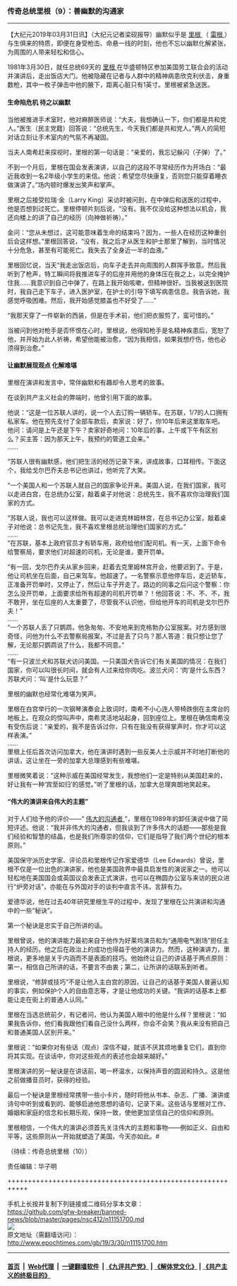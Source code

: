 ### 传奇总统里根（9）：善幽默的沟通家
------------------------

<p>
 【大纪元2019年03月31日讯】（大纪元记者梁砚报导）幽默似乎是
 <a href="http://www.epochtimes.com/gb/tag/%E9%87%8C%E6%A0%B9.html">
  里根
 </a>
 （
 <a href="http://www.epochtimes.com/gb/tag/%E9%9B%B7%E6%A0%B9.html">
  雷根
 </a>
 ）与生俱来的特质，即便在身受枪击、命悬一线的时刻，他也不忘以幽默化解紧张，为周围的人带来轻松和信心。
</p>
<p>
 1981年3月30日，就任总统69天的
 <a href="http://www.epochtimes.com/gb/tag/%E9%87%8C%E6%A0%B9.html">
  里根
 </a>
 在华盛顿特区参加美国劳工联合会的活动并演讲后，走出饭店大门。他被隐藏在记者与人群中的精神病患欣克利伏击，身重数枪，其中一枚子弹击中他的腋下，距离心脏只有1英寸。里根被紧急送医。
</p>
<h4>
 生命陷危机 待之以幽默
</h4>
<p>
 当他被推进手术室时，他对麻醉医师说：“大夫，我想确认一下，你们都是共和党人。”医生（民主党籍）回答说：“总统先生，今天我们都是共和党人。”两人的简短对话立刻让手术室内的气氛不再凝固。
</p>
<p>
 当夫人南希赶来探视时，里根的第一句话是：“亲爱的，我忘记躲闪（子弹）了。”
</p>
<p>
 不到一个月后，里根在国会发表演讲，以自己的这段不寻常经历作为开场白：“最近我收到一名2年级小学生的来信。他说：希望您尽快康复，否则您只能穿着睡衣做演讲了。”场内顿时爆发出笑声和掌声。
</p>
<p>
 里根之后接受拉瑞‧金（Larry King）采访时被问到，在中弹后和送医的过程中，他是否想到过死亡。里根停顿片刻后说，“没有。我不仅没给这种想法以机会，我还向楼上的讲了自己的经历（向神做祈祷）。”
</p>
<p>
 金问：“您从未想过，这可能意味着生命的结束吗？因为，一些人在经历这种重创后会这样想。”里根回答说，“没有，我之后才从医生和护士那里了解到，当时情况十分危急，甚至有可能死亡。我失去了全身近一半的血液。”
</p>
<p>
 里根回忆说，当天“我走出饭店后，向车子走去并向周围的人群挥手致意。然后我听到了枪声，特工瞬间将我推进车子的后座并用他的身体压在我之上，以完全掩护住我……我意识到自己中弹了，在路上我开始咳嗽，但精神很好。当我被送到医院时，我自己走下车子，进入医护室，在护士的引导下填写病患信息。我告诉她，我感觉呼吸困难。然后，我开始感觉膝盖也不好受了……”
</p>
<p>
 “我那天穿了一件崭新的西装，但是在手术前，他们把衣服剪了，蛮可惜的。”
</p>
<p>
 当被问到他对枪手是否怀恨在心时，里根说，他得知枪手是名精神疾患后，宽恕了他，并开始为此人祈祷，希望他能被治愈，“因为我相信，如果我想疗伤，他也必须得到治愈。”
</p>
<h4>
 让幽默展现观点 化解难堪
</h4>
<p>
 里根在演讲和发言中，常伴幽默和有趣却令人思考的故事。
</p>
<p>
 在谈到共产主义社会的弊端时，他曾引用下面的故事。
</p>
<p>
 他说：“这是一位苏联人讲的，说一个人去订购一辆轿车。在苏联，1/7的人口拥有私家车。他在预先支付了全部车款后，卖家说：好了，你10年后来这里取车吧。他问：请问是上午还是下午？卖家好奇地问：10年后的事，上午或下午有区别么？买主答：因为那天上午，我预约的管道工会来。”
 <br/>
 ……
</p>
<p>
 “苏联人很有幽默感，他们把生活的经历记录下来，讲成故事，口耳相传。下面这个，我给戈尔巴乔夫总书记也讲过，他听完了大笑。
</p>
<p>
 “一个美国人和一个苏联人就自己的国家争论开来。美国人说，在我们国家，我可以走进白宫，在总统办公室，敲着桌子对他说：总统先生，我不喜欢你治理我们国家的方式。
</p>
<p>
 “苏联人说，我也可以这样做。我可以走进克林姆林宫，在总书记办公室，敲着桌子对他说：总书记先生，我不喜欢里根总统治理他们国家的方式。”
 <br/>
 ……
 <br/>
 “在苏联，基本上政府官员才有轿车用，政府给他们配司机。有一天，上面下命令给警察局，要求他们对超速的司机，无论是谁，要开罚单。
</p>
<p>
 “有一回，戈尔巴乔夫从家乡回来，赶着去克里姆林宫开会，他要迟到了。于是，他让司机坐在后面，自己来驾车。他超速了。一名警察示意他停车后，走近轿车，正准备开罚单时，又停止了，然后让车子开走了。路边的同事之后问这个警察：你怎么没开罚单，上面要求给所有超速的司机开罚单？！他回答说：不、不、不，我不敢开，坐在后座的人太重要了，尽管我不认识他，但给他开车的司机是戈尔巴乔夫！”
 <br/>
 ……
 <br/>
 “一个苏联人丢了只鹦鹉，他急匆匆、不安地来到克格勃办公室报案。对方感到很奇怪，问他为什么不去警察局报案，不过是丢了只鸟？那人答道：我只想让您了解，无论那只鹦鹉说了什么，我都不同意。”
 <br/>
 ……
 <br/>
 “有一只波兰犬和苏联犬访问美国。一只美国犬告诉它们有关美国的情况：在我们国家，你可以叫很长时间，就会有人过来给你肉吃。波兰犬问：‘肉’是什么东西？苏联犬问：‘叫’是什么玩意？”
</p>
<p>
 里根的幽默也经常化难堪为笑声。
</p>
<p>
 里根在白宫举行的一次钢琴演奏会上致词时，南希不小心连人带椅跌倒在主席台的地板上。在观众的惊叫声中，南希灵活地站起身，回到座位上。里根在确信南希没有受伤后说：“亲爱的，我不是告诉过你，只有在我没有获得掌声时，你才可以这样表演。”
 <br/>
 ……
 <br/>
 里根上任后首次访问加拿大，他在演讲时遇到一些反美人士示威并不时地打断他的讲话，这让坐在一旁的加拿大总理感到有些难堪。
</p>
<p>
 里根微笑着说：“这种示威在美国经常发生，我想他们一定是特别从美国赶来的，好让我有一种‘宾至如归’的感觉。”听了里根的话，加拿大总理爽朗地笑起来。
</p>
<h4>
 “伟大的演讲来自伟大的主题”
</h4>
<p>
 对于人们给予他的评价——“
 <a href="http://www.epochtimes.com/gb/tag/%E4%BC%9F%E5%A4%A7%E7%9A%84%E6%B2%9F%E9%80%9A%E8%80%85.html">
  伟大的沟通者
 </a>
 ”，里根在1989年的卸任演说中做了简短评述。他说：“我并非伟大的沟通者，但我谈到了许多伟大的话题——那些是我们经验和智慧的结晶，也是我们所尊崇的信仰，它们是指导了我们两个世纪的根本原则。”
</p>
<p>
 美国保守派历史学家、评论员和里根传记作家爱德华（Lee Edwards）曾说，里根不仅是一位出色的演讲家，他也是美国政界中最具启发性的演说家之一。他可以轻松地在美国国会或英国议会发表正式演讲，也可以在椭圆办公室与来访的民众进行“炉旁对话”，亦能在与外国对手的谈判中直言不讳，言辞有力。
</p>
<p>
 爱德华说，他在过去40年研究里根生平的过程中，发现了里根在公共演讲和沟通中的一些“秘诀”。
</p>
<p>
 第一个秘诀是忠实于自己所讲的话。
</p>
<p>
 里根曾说，他的演讲能力最初来自于他作为好莱坞演员和为“通用电气剧场”担任主持人的经历。他之后在政治上的成功也得益于他的演讲力。然而，这种演讲力，里根说，更多地是关于内涵而不是表面的技巧。他始终让自己的讲话基于两点原则：第一，相信自己所讲的话，不要言不由衷；第二，让所讲的话联系到听者。
</p>
<p>
 里根说，“修辞或技巧”不是让他入主白宫的原因，让自己的话基于美国人普遍认知的事实，例如保护个人的自由意志等，才是让他成功的关键。“我讲的话基本上都能让走在街上的普通人认同。”
</p>
<p>
 里根在当选总统前夕，有记者问，他认为美国人眼中的他是什么样？里根说：“如果我告诉你，他们看我跟他们看自己没什么两样，你会不会笑？我从来没有把自己和普通美国人区别开来。”
</p>
<p>
 里根说：“如果你对有些话（观点）深信不疑，就该不厌其烦地重复它们，直到你将其实现。在谈话中，你对这些观点的表述也会越来越好。”
</p>
<p>
 里根演讲的另一秘诀是在讲话前，喝一杯温水，以保持声音的圆润和持久。这是他之前做播音员时，获得的经验。
</p>
<p>
 最后一个秘诀是里根经常携带一些小卡片，随时将他从书本、杂志、广播、演讲或诗句中听到或看到的、能够启迪他思想的语句，记录下来。这些话与里根对工作、婚姻和家庭的信念和长期乐观，保持一致，使他更加坚信自己的信仰和原则。
</p>
<p>
 里根相信，一个伟大的演讲必须首先关注伟大的主题和事物——例如正义、自由和平等，这些原则从一开始就塑造了美国，今天亦如此。#
</p>
<p>
 （待续：传奇总统里根（10））
</p>
<p>
 责任编辑：华子明
</p>

+++++++++++++++++++++++++++++++++++++++++++++++++++++++++++<br/><br/>
手机上长按并复制下列链接或二维码分享本文章：<br/>
https://github.com/gfw-breaker/banned-news/blob/master/pages/nsc412/n11151700.md <br/>
<a href='https://github.com/gfw-breaker/banned-news/blob/master/pages/nsc412/n11151700.md'><img src='https://github.com/gfw-breaker/banned-news/blob/master/pages/nsc412/n11151700.md.png'/></a> <br/>
原文地址（需翻墙访问）：http://www.epochtimes.com/gb/19/3/30/n11151700.htm


------------------------
#### [首页](https://github.com/gfw-breaker/banned-news/blob/master/README.md) &nbsp;|&nbsp; [Web代理](https://github.com/labour-camp/helloworld) &nbsp;|&nbsp; [一键翻墙软件](https://github.com/gfw-breaker/nogfw/blob/master/README.md) &nbsp;| [《九评共产党》](https://github.com/gfw-breaker/9ping.md/blob/master/README.md#九评之一评共产党是什么) | [《解体党文化》](https://github.com/gfw-breaker/jtdwh.md/blob/master/README.md) | [《共产主义的终极目的》](https://github.com/gfw-breaker/gczydzjmd.md/blob/master/README.md)

